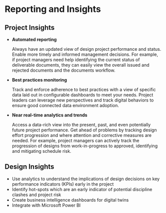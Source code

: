 # Reporting and Insights

## Project Insights

- **Automated reporting**

  Always have an updated view of design project performance and status. Enable more timely and informed management decisions. For example, if project managers need help identifying the current status of deliverable documents, they can easily view the overall issued and rejected documents and the documents workflow.

- **Best practices monitoring**

  Track and enforce adherence to best practices with a view of specific data laid out in configurable dashboards to meet your needs. Project leaders can leverage new perspectives and track digital behaviors to ensure good connected data environment adoption.

- **Near real-time analytics and trends**

  Access a data-rich view into the present, past, and even potentially future project performance. Get ahead of problems by tracking design effort progression and where attention and corrective measures are needed. For example, project managers can actively track the progression of designs from work-in-progress to approved, identifying and mitigating schedule risk.

## Design Insights

- Use analytics to understand the implications of design decisions on key performance indicators (KPIs) early in the project
- Identify hot-spots which are an early indicator of potential discipline clashes and project risk
- Create business intelligence dashboards for digital twins
- Integrate with Microsoft Power BI

